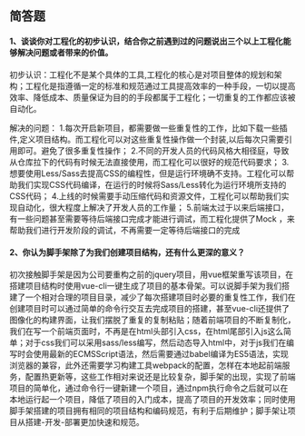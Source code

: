 ## 简答题

#### 1、谈谈你对工程化的初步认识，结合你之前遇到过的问题说出三个以上工程化能够解决问题或者带来的价值。
初步认识：工程化不是某个具体的工具,工程化的核心是对项目整体的规划和架构；工程化是指遵循一定的标准和规范通过工具提高效率的一种手段，一切以提高效率、降低成本、质量保证为目的的手段都属于工程化；一切重复的工作都应该被自动化。

解决的问题：
1.每次开启新项目，都需要做一些重复性的工作，比如下载一些插件,定义项目结构。而工程化可以对这些重复性操作做一个封装,以后每次只需要引用即可。避免了很多重复性操作；
2.不同的开发人员的代码风格大相径庭，导致从仓库拉下的代码有时候无法直接使用，而工程化可以很好的规范代码要求；
3.想要使用Less/Sass去提高CSS的编程性，但是运行环境确不支持。工程化可以帮助我们实现CSS代码编译，在运行的时候将Sass/Less转化为运行环境所支持的CSS代码；
4.上线的时候需要手动压缩代码和资源文件，工程化可以帮助我们实现自动化，很大程度上解决了开发人员的工作量；
5.前端太过于以来后端接口，有一些问题甚至需要等待后端接口完成才能进行调试，而工程化提供了Mock ，来帮助我们进行开发阶段的调试，不再需要一定等待后端接口的完成

#### 2、你认为脚手架除了为我们创建项目结构，还有什么更深的意义？
初次接触脚手架是因为公司要重构之前的jquery项目，用vue框架重写该项目，在搭建项目结构时使用vue-cli一键生成了项目的基本骨架。可以说脚手架为我们搭建了一个相对合理的项目目录，减少了每次搭建项目时必要的重复性工作，我们在创建项目时可以通过简单的命令行交互去完成项目的搭建，甚至vue-cli还提供了图像化的构建界面，让我们摆脱了重复的复制粘贴；随着前端项目的不断复制化，我们在写一个前端页面时，不再是在html头部引入css，在html尾部引入js这么简单；对于css我们可以采用sass/less编写，然后动态导入html中，对于js我们在编写时会使用最新的ECMSScript语法，然后需要通过babel编译为ES5语法，实现浏览器的兼容，此外还需要学习构建工具webpack的配置，怎样在本地起前端服务，配置热更新等，这些工作相对来说还是比较复杂，脚手架的出现，实现了前端项目的简单化，通过命令行一键新建一个项目，通过npm执行命令之后就可以在本地运行起一个项目，降低了项目的入门成本，提高了项目的开发效率；同时使用脚手架搭建的项目拥有相同的项目结构和编码规范，有利于后期维护；脚手架让项目从搭建-开发-部署更加快速和规范。